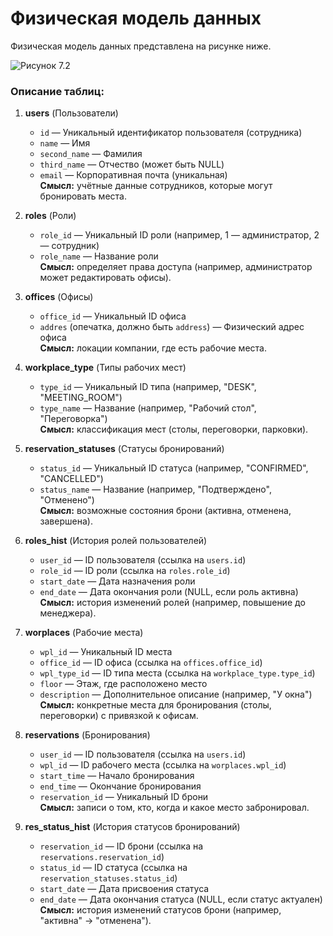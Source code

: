# Физическая модель данных

Физическая модель данных представлена на рисунке ниже.

![Рисунок 7.2](/img/ris7_2.png)

### Описание таблиц:

1. **users** (Пользователи)  
   - `id` — Уникальный идентификатор пользователя (сотрудника)  
   - `name` — Имя  
   - `second_name` — Фамилия  
   - `third_name` — Отчество (может быть NULL)  
   - `email` — Корпоративная почта (уникальная)  
   **Смысл:** учётные данные сотрудников, которые могут бронировать места.

2. **roles** (Роли)  
   - `role_id` — Уникальный ID роли (например, 1 — администратор, 2 — сотрудник)  
   - `role_name` — Название роли  
   **Смысл:** определяет права доступа (например, администратор может редактировать офисы).

3. **offices** (Офисы)  
   - `office_id` — Уникальный ID офиса  
   - `addres` (опечатка, должно быть `address`) — Физический адрес офиса  
   **Смысл:** локации компании, где есть рабочие места.

4. **workplace_type** (Типы рабочих мест)  
   - `type_id` — Уникальный ID типа (например, "DESK", "MEETING_ROOM")  
   - `type_name` — Название (например, "Рабочий стол", "Переговорка")  
   **Смысл:** классификация мест (столы, переговорки, парковки).

5. **reservation_statuses** (Статусы бронирований)  
   - `status_id` — Уникальный ID статуса (например, "CONFIRMED", "CANCELLED")  
   - `status_name` — Название (например, "Подтверждено", "Отменено")  
   **Смысл:** возможные состояния брони (активна, отменена, завершена).

6. **roles_hist** (История ролей пользователей)  
   - `user_id` — ID пользователя (ссылка на `users.id`)  
   - `role_id` — ID роли (ссылка на `roles.role_id`)  
   - `start_date` — Дата назначения роли  
   - `end_date` — Дата окончания роли (NULL, если роль активна)  
   **Смысл:** история изменений ролей (например, повышение до менеджера).

7. **worplaces** (Рабочие места)  
   - `wpl_id` — Уникальный ID места  
   - `office_id` — ID офиса (ссылка на `offices.office_id`)  
   - `wpl_type_id` — ID типа места (ссылка на `workplace_type.type_id`)  
   - `floor` — Этаж, где расположено место  
   - `description` — Дополнительное описание (например, "У окна")  
   **Смысл:** конкретные места для бронирования (столы, переговорки) с привязкой к офисам.

8. **reservations** (Бронирования)  
   - `user_id` — ID пользователя (ссылка на `users.id`)  
   - `wpl_id` — ID рабочего места (ссылка на `worplaces.wpl_id`)  
   - `start_time` — Начало бронирования  
   - `end_time` — Окончание бронирования  
   - `reservation_id` — Уникальный ID брони  
   **Смысл:** записи о том, кто, когда и какое место забронировал.

9. **res_status_hist** (История статусов бронирований)  
   - `reservation_id` — ID брони (ссылка на `reservations.reservation_id`)  
   - `status_id` — ID статуса (ссылка на `reservation_statuses.status_id`)  
   - `start_date` — Дата присвоения статуса  
   - `end_date` — Дата окончания статуса (NULL, если статус актуален)  
   **Смысл:** история изменений статусов брони (например, "активна" → "отменена").
